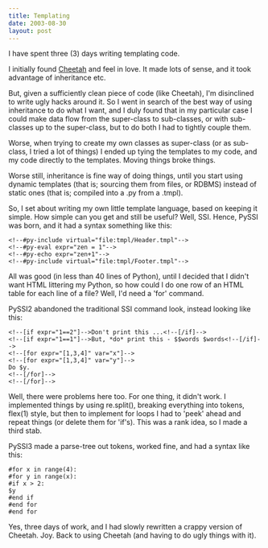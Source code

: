 ```yaml
---
title: Templating
date: 2003-08-30
layout: post
---
```


I have spent three (3) days writing templating code.

I initially found [Cheetah][] and feel in love. It made lots of sense, and it took advantage of inheritance etc.

[Cheetah]: https://cheetahtemplate.org/

But, given a sufficiently clean piece of code (like Cheetah), I'm disinclined to write ugly hacks around it. So I went in search of the best way of using inheritance to do what I want, and I duly found that in my particular case I could make data flow from the super-class to sub-classes, or with sub-classes up to the super-class, but to do both I had to tightly couple them.

Worse, when trying to create my own classes as super-class (or as sub-class, I tried a lot of things) I ended up tying the templates to my code, and my code directly to the templates. Moving things broke things.

Worse still, inheritance is fine way of doing things, until you start using dynamic templates (that is; sourcing them from files, or RDBMS) instead of static ones (that is; compiled into a .py from a .tmpl).

So, I set about writing my own little template language, based on keeping it simple. How simple can you get and still be useful? Well, SSI. Hence, PySSI was born, and it had a syntax something like this:

    <!--#py-include virtual="file:tmpl/Header.tmpl"-->
    <!--#py-eval expr="zen = 1"-->
    <!--#py-echo expr="zen+1"-->
    <!--#py-include virtual="file:tmpl/Footer.tmpl"-->

All was good (in less than 40 lines of Python), until I decided that I didn't want HTML littering my Python, so how could I do one row of an HTML table for each line of a file? Well, I'd need a 'for' command.

PySSI2 abandoned the traditional SSI command look, instead looking like this:

    <!--[if expr="1==2"]-->Don't print this ...<!--[/if]-->
    <!--[if expr="1==1"]-->But, *do* print this - $$words $words<!--[/if]-->
    <!--[for expr="[1,3,4]" var="x"]-->
    <!--[for expr="[1,3,4]" var="y"]-->
    Do $y.
    <!--[/for]-->
    <!--[/for]-->

Well, there were problems here too. For one thing, it didn't work. I implemented things by using re.split(), breaking everything into tokens, flex(1) style, but then to implement for loops I had to 'peek' ahead and repeat things (or delete them for 'if's). This was a rank idea, so I made a third stab.

PySSI3 made a parse-tree out tokens, worked fine, and had a syntax like this:

    #for x in range(4):
    #for y in range(x):
    #if x > 2:
    $y
    #end if
    #end for
    #end for

Yes, three days of work, and I had slowly rewritten a crappy version of Cheetah. Joy. Back to using Cheetah (and having to do ugly things with it).
